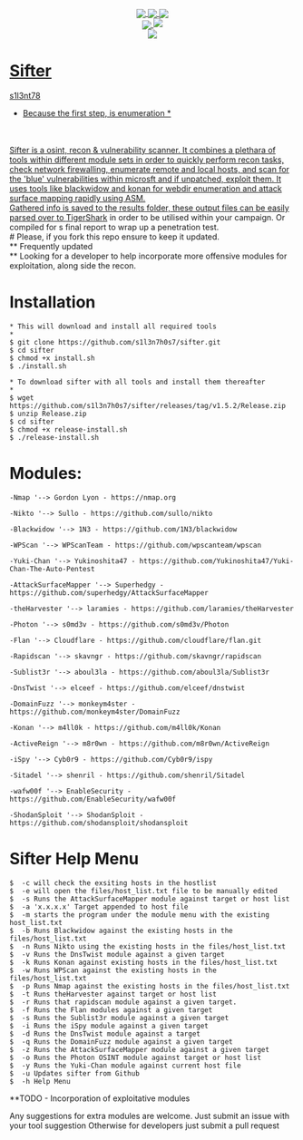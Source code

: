 <p align="center">
 <img src="https://github.com/s1l3n7h0s7/sifter/blob/master/.vs/sifter.png" alt="" />
</p>

<p align="center">
  <a href="#"><img align="center" src="https://img.shields.io/github/issues/s1l3n7h0s7/sifter"</a> 
  <a href="#"><img align="center" src="https://img.shields.io/github/forks/s1l3n7h0s7/sifter"</a>
  <a href="#"><img align="center" src="https://img.shields.io/github/stars/s1l3n7h0s7/sifter"</a>
<br>
  <a href="#"><img align="center" src="https://img.shields.io/badge/Version-1.8(Stable)-red"</a>
  <a href="#"><img align="centre" src="https://img.shields.io/badge/Build-Emerald-brightgreen"</a>
<br>
	 <a href="#"><img align="center" src="https://img.shields.io/badge/Author-s1l3nt78-yellowgreen"</a>
</p>

# Sifter
s1l3nt78
<br>
* Because the first step, is enumeration *
<br>
<br>
Sifter is a osint, recon & vulnerability scanner. It combines a plethara of tools within different module sets in order to quickly perform recon tasks, check network firewalling, enumerate remote and local hosts, and scan for the 'blue' vulnerabilities within microsft and if unpatched, exploit them.  It uses tools like blackwidow and konan for webdir enumeration and attack surface mapping rapidly using ASM. 
<br>
Gathered info is saved to the results folder, these output files can be easily parsed over to <a href="https://github.com/s1l3n7h0s7/TigerShark">TigerShark</a> in order to be utilised within your campaign. Or compiled for s final report to wrap up a penetration test.
<br>
# Please, if you fork this repo ensure to keep it updated.
<br>
** Frequently updated
<br>
** Looking for a developer to help incorporate more offensive modules for exploitation, along side the recon.
<br>

# Installation
	
	* This will download and install all required tools
	*
	$ git clone https://github.com/s1l3n7h0s7/sifter.git
	$ cd sifter 
	$ chmod +x install.sh
	$ ./install.sh
	
	* To download sifter with all tools and install them thereafter
	*
	$ wget https://github.com/s1l3n7h0s7/sifter/releases/tag/v1.5.2/Release.zip
	$ unzip Release.zip
	$ cd sifter
	$ chmod +x release-install.sh
	$ ./release-install.sh
	
# Modules:

	-Nmap '--> Gordon Lyon - https://nmap.org

	-Nikto '--> Sullo - https://github.com/sullo/nikto

	-Blackwidow '--> 1N3 - https://github.com/1N3/blackwidow

	-WPScan '--> WPScanTeam - https://github.com/wpscanteam/wpscan

	-Yuki-Chan '--> Yukinoshita47 - https://github.com/Yukinoshita47/Yuki-Chan-The-Auto-Pentest
	
	-AttackSurfaceMapper '--> Superhedgy - https://github.com/superhedgy/AttackSurfaceMapper 
	
	-theHarvester '--> laramies - https://github.com/laramies/theHarvester
	
	-Photon '--> s0md3v - https://github.com/s0md3v/Photon
	
	-Flan '--> Cloudflare - https://github.com/cloudflare/flan.git
	
	-Rapidscan '--> skavngr - https://github.com/skavngr/rapidscan
	
	-Sublist3r '--> aboul3la - https://github.com/aboul3la/Sublist3r
	
	-DnsTwist '--> elceef - https://github.com/elceef/dnstwist

	-DomainFuzz '--> monkeym4ster - https://github.com/monkeym4ster/DomainFuzz
	
	-Konan '--> m4ll0k - https://github.com/m4ll0k/Konan

	-ActiveReign '--> m8r0wn - https://github.com/m8r0wn/ActiveReign

	-iSpy '--> Cyb0r9 - https://github.com/Cyb0r9/ispy
	
	-Sitadel '--> shenril - https://github.com/shenril/Sitadel
	
	-wafw00f '--> EnableSecurity - https://github.com/EnableSecurity/wafw00f

	-ShodanSploit '--> ShodanSploit - https://github.com/shodansploit/shodansploit
# Sifter Help Menu


	$  -c will check the exsiting hosts in the hostlist
	$  -e will open the files/host_list.txt file to be manually edited
 	$  -s Runs the AttackSurfaceMapper module against target or host list
	$  -a 'x.x.x.x' Target appended to host file
	$  -m starts the program under the module menu with the existing host_list.txt
	$  -b Runs Blackwidow against the existing hosts in the files/host_list.txt
	$  -n Runs Nikto using the existing hosts in the files/host_list.txt
	$  -v Runs the DnsTwist module against a given target
 	$  -k Runs Konan against existing hosts in the files/host_list.txt
	$  -w Runs WPScan against the existing hosts in the files/host_list.txt
	$  -p Runs Nmap against the existing hosts in the files/host_list.txt
	$  -t Runs theHarvester against target or host list
	$  -r Runs that rapidscan module against a given target.
	$  -f Runs the Flan modules against a given target
	$  -s Runs the Sublist3r module against a given target
	$  -i Runs the iSpy module against a given target
	$  -d Runs the DnsTwist module against a target
	$  -q Runs the DomainFuzz module against a given target
	$  -z Runs the AttackSurfaceMapper module against a given target
	$  -o Runs the Photon OSINT module against target or host list
	$  -y Runs the Yuki-Chan module against current host file
	$  -u Updates sifter from Github
 	$  -h Help Menu
	 
**TODO 
	- Incorporation of exploitative modules
	
Any suggestions for extra modules are welcome.
Just submit an issue with your tool suggestion
Otherwise for developers just submit a pull request 
